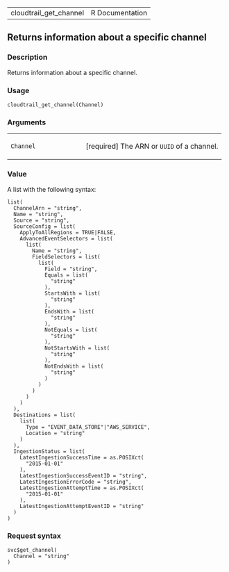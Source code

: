 <table style="width: 100%;">
<tbody>
<tr class="odd">
<td>cloudtrail_get_channel</td>
<td style="text-align: right;">R Documentation</td>
</tr>
</tbody>
</table>

## Returns information about a specific channel

### Description

Returns information about a specific channel.

### Usage

    cloudtrail_get_channel(Channel)

### Arguments

<table>
<colgroup>
<col style="width: 35%" />
<col style="width: 65%" />
</colgroup>
<tbody>
<tr class="odd">
<td><code id="cloudtrail_get_channel_:_Channel">Channel</code></td>
<td><p>[required] The ARN or <code>UUID</code> of a channel.</p></td>
</tr>
</tbody>
</table>

### Value

A list with the following syntax:

    list(
      ChannelArn = "string",
      Name = "string",
      Source = "string",
      SourceConfig = list(
        ApplyToAllRegions = TRUE|FALSE,
        AdvancedEventSelectors = list(
          list(
            Name = "string",
            FieldSelectors = list(
              list(
                Field = "string",
                Equals = list(
                  "string"
                ),
                StartsWith = list(
                  "string"
                ),
                EndsWith = list(
                  "string"
                ),
                NotEquals = list(
                  "string"
                ),
                NotStartsWith = list(
                  "string"
                ),
                NotEndsWith = list(
                  "string"
                )
              )
            )
          )
        )
      ),
      Destinations = list(
        list(
          Type = "EVENT_DATA_STORE"|"AWS_SERVICE",
          Location = "string"
        )
      ),
      IngestionStatus = list(
        LatestIngestionSuccessTime = as.POSIXct(
          "2015-01-01"
        ),
        LatestIngestionSuccessEventID = "string",
        LatestIngestionErrorCode = "string",
        LatestIngestionAttemptTime = as.POSIXct(
          "2015-01-01"
        ),
        LatestIngestionAttemptEventID = "string"
      )
    )

### Request syntax

    svc$get_channel(
      Channel = "string"
    )
